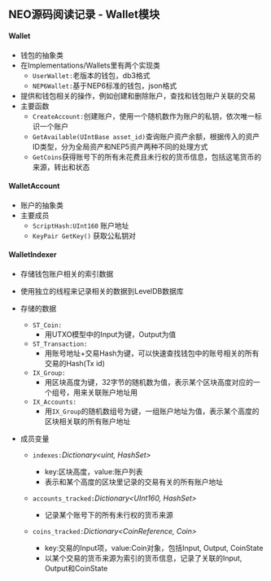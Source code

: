 ## NEO源码阅读记录 - Wallet模块
#### Wallet
* 钱包的抽象类
* 在Implementations/Wallets里有两个实现类
  * `UserWallet:`老版本的钱包，db3格式
  * `NEP6Wallet:`基于NEP6标准的钱包，json格式
* 提供和钱包相关的操作，例如创建和删除账户，查找和钱包账户关联的交易
* 主要函数
  * `CreateAccount:`创建账户，使用一个随机数作为账户的私钥，依次唯一标识一个账户
  * `GetAvailable(UIntBase asset_id)`查询账户资产余额，根据传入的资产ID类型，分为全局资产和NEP5资产两种不同的处理方式
  * `GetCoins`获得账号下的所有未花费且未行权的货币信息，包括这笔货币的来源，转出和状态

#### WalletAccount
* 账户的抽象类
* 主要成员
  * `ScriptHash:UInt160` 账户地址
  * `KeyPair GetKey()` 获取公私钥对

#### WalletIndexer
* 存储钱包账户相关的索引数据
* 使用独立的线程来记录相关的数据到LevelDB数据库

* 存储的数据
  * `ST_Coin:`
    * 用UTXO模型中的Input为键，Output为值
  * `ST_Transaction:`
    * 用账号地址+交易Hash为键，可以快速查找钱包中的账号相关的所有交易的Hash(Tx id)
  * `IX_Group:`
    * 用区块高度为键，32字节的随机数为值，表示某个区块高度对应的一个组号，用来关联账户地址用
  * `IX_Accounts:`
    * 用`IX_Group`的随机数组号为键，一组账户地址为值，表示某个高度的区块相关联的所有账户地址

* 成员变量
  * `indexes:`*Dictionary<uint, HashSet<UInt160>>*
    * key:区块高度，value:账户列表
    * 表示和某个高度的区块里记录的交易有关的所有账户地址

  * `accounts_tracked:`*Dictionary<UInt160, HashSet<CoinReference>>*
    * 记录某个账号下的所有未行权的货币来源

  * `coins_tracked:`*Dictionary<CoinReference, Coin>*
    * key:交易的Input项，value:Coin对象，包括Input, Output, CoinState
    * 以某个交易的货币来源为索引的货币信息，记录了关联的Input, Output和CoinState
